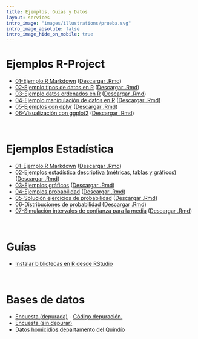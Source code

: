 ```yaml
---
title: Ejemplos, Guías y Datos
layout: services
intro_image: "images/illustrations/prueba.svg"
intro_image_absolute: false
intro_image_hide_on_mobile: true
---
```


# Ejemplos R-Project

- [01-Ejemplo R Markdown](https://rpubs.com/Edimer/742067) ([Descargar .Rmd](/temas/Guides/examples_rproject/ejemplo_rmarkdown.Rmd))
- [02-Ejemplo tipos de datos en R](https://rpubs.com/Edimer/754932) ([Descargar .Rmd](/temas/Guides/examples_rproject/01-tipos-datos.Rmd))
- [03-Ejemplo datos ordenados en R](https://rpubs.com/Edimer/759323) ([Descargar .Rmd](/temas/Guides/examples_rproject/02-Datos-Ordenados.Rmd))
- [04-Ejemplo manipulación de datos en R](https://rpubs.com/Edimer/792751) ([Descargar .Rmd](/temas/Guides/examples_rproject/03-Manejo-datos-dplyr.Rmd))
- [05-Ejemplos con dplyr](https://rpubs.com/Edimer/798751) ([Descargar .Rmd](/temas/Guides/examples_rproject/04-ejemplos-dplyr.Rmd))
- [06-Visualización con ggplot2](https://rpubs.com/Edimer/799561) ([Descargar .Rmd](/temas/Guides/examples_rproject/05-graficos-ggplot2.Rmd))

<br>

# Ejemplos Estadística

- [01-Ejemplo R Markdown](https://rpubs.com/Edimer/740944) ([Descargar .Rmd](/temas/Guides/examples_statistics/ejemplo_rmarkdown.Rmd))
- [02-Ejemplos estadística descriptiva (métricas, tablas y gráficos)](https://rpubs.com/Edimer/750443) ([Descargar .Rmd](/temas/Guides/examples_statistics/01-estad-descriptiva.Rmd))
- [03-Ejemplos gráficos](https://rpubs.com/Edimer/754939) ([Descargar .Rmd](/temas/Guides/examples_statistics/02-Ejemplo-encuesta.Rmd))
- [04-Ejemplos probabilidad](https://rpubs.com/Edimer/761553) ([Descargar .Rmd](/temas/Guides/examples_statistics/03-Probabilidad.Rmd))
- [05-Solución ejercicios de probabilidad](https://rpubs.com/Edimer/798438) ([Descargar .Rmd](/temas/Guides/examples_statistics/04-solucion-probabilidad.Rmd))
- [06-Distribuciones de probabilidad](https://rpubs.com/Edimer/801814) ([Descargar .Rmd](/temas/Guides/examples_statistics/05-distribuciones-probabilidad.Rmd))
- [07-Simulación intervalos de confianza para la media](https://rpubs.com/Edimer/806674) ([Descargar .Rmd](/temas/Guides/examples_statistics/06-simulacion-intervalos-media.Rmd))
<br>

# Guías

- [Instalar bibliotecas en R desde RStudio](/temas/Guides/01-InstallPackage.html)

<br>

# Bases de datos

- [Encuesta (depurada)](/temas/data/encuesta_depurada.xlsx) - [Código depuración.](https://rpubs.com/Edimer/744653)
- [Encuesta (sin depurar)](/temas/data/encuesta.xlsx)
- [Datos homicidios departamento del Quindío](/temas/data/homicidios.csv)